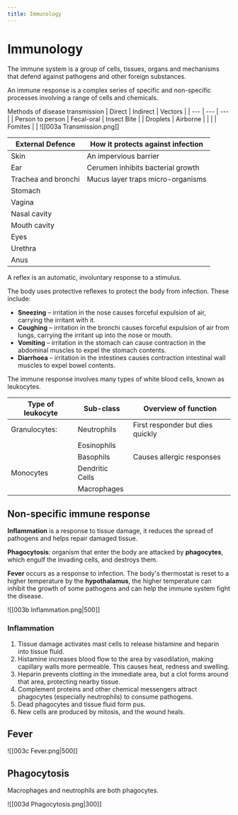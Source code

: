 ```yaml
---
title: Immunology
---
```

# Immunology

The immune system is a group of cells, tissues, organs and mechanisms that defend against pathogens and other foreign substances.

An immune response is a complex series of specific and non-specific processes involving a range of cells and chemicals.

Methods of disease transmission
| Direct | Indirect | Vectors |
| --- | --- | --- |
| Person to person | Fecal-oral | Insect Bite |
| Droplets | Airborne |  |
|  | Fomites |  |
![[003a Transmission.png]]

| External Defence | How it protects against infection |
| --- | --- |
| Skin | An impervious barrier | 
| Ear | Cerumen inhibits bacterial growth |
| Trachea and bronchi | Mucus layer traps micro-organisms |
| Stomach |  |
| Vagina |  |
| Nasal cavity |  |
| Mouth cavity |  |
| Eyes |  |
| Urethra |  |
| Anus |  |


A reflex is an automatic, involuntary response to a stimulus.

The body uses protective reflexes to protect the body from infection. These include:
- **Sneezing** – irritation in the nose causes forceful expulsion of air, carrying the irritant with it.
- **Coughing** – irritation in the bronchi causes forceful expulsion of air from lungs, carrying the irritant up into the nose or mouth.
- **Vomiting** – irritation in the stomach can cause contraction in the abdominal muscles to expel the stomach contents.
- **Diarrhoea** – irritation in the intestines causes contraction intestinal wall muscles to expel bowel contents.


The immune response involves many types of white blood cells, known as leukocytes.

| Type of leukocyte | Sub-class | Overview of function |
| --- | --- | --- |
| Granulocytes: | Neutrophils    | First responder but dies quickly |
|               | Eosinophils    |  |
|               | Basophils      | Causes allergic responses|
| Monocytes     | Dendritic Cells|  |
|               | Macrophages    |  |



## Non-specific immune response

**Inflammation** is a response to tissue damage, it reduces the spread of pathogens and helps repair damaged tissue.

**Phagocytosis**: organism that enter the body are attacked by **phagocytes**, which engulf the invading cells, and destroys them.

**Fever** occurs as a response to infection. The body's thermostat is reset to a higher temperature by the **hypothalamus**, the higher temperature can inhibit the growth of some pathogens and can help the immune system fight the disease.

![[003b Inflammation.png|500]]

### Inflammation
1. Tissue damage activates mast cells to release histamine and heparin into tissue fluid.
2. Histamine increases blood flow to the area by vasodilation, making capillary walls more permeable. This causes heat, redness and swelling.
3. Heparin prevents clotting in the immediate area, but a clot forms around that area, protecting nearby tissue.
4. Complement proteins and other chemical messengers attract phagocytes (especially neutrophils) to consume pathogens.
5. Dead phagocytes and tissue fluid form pus.
6. New cells are produced by mitosis, and the wound heals.

## Fever

![[003c Fever.png|500]]

## Phagocytosis
Macrophages and neutrophils are both phagocytes.

![[003d Phagocytosis.png|300]]





















